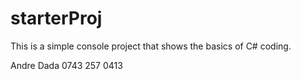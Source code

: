 # starterProj

This is a simple console project that shows the basics of C# coding.

Andre Dada
0743 257 0413